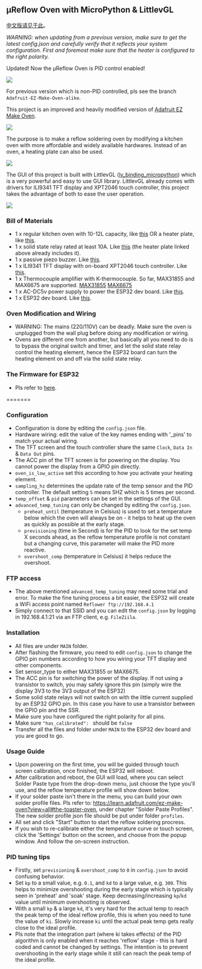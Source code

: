 ## μReflow Oven with MicroPython & LittlevGL

[中文版请见于此](./readme_zh.md)。

*WARNING: when updating from a previous version, make sure to get the latest config.json and carefully verify that
it reflects your system configuration. First and foremost make sure that the heater is configured to the right polarity.*

Updated! Now the μReflow Oven is PID control enabled!

![](./pic/pid.jpg)

For previous version which is non-PID controlled, pls see the branch ```Adafruit-EZ-Make-Oven-alike```.

This project is an improved and heavily modified version of [Adafruit EZ Make Oven](https://learn.adafruit.com/ez-make-oven?view=all).

![](./pic/overview.jpg)


The purpose is to make a reflow soldering oven by modifying a kitchen oven with more affordable and widely available hardwares.
Instead of an oven, a heating plate can also be used.

![](./pic/internal.jpg)

The GUI of this project is built with LittlevGL ([lv_binding_micropython][lv]) which is a very powerful and easy to use GUI library.
LittlevGL already comes with drivers for ILI9341 TFT display and XPT2046 touch controller, this project takes the advantage
of both to ease the user operation. 

![](./pic/screen.jpg)

### Bill of Materials
* 1 x regular kitchen oven with 10-12L capacity, like [this][oven] OR a heater plate, like [this][plate].
* 1 x solid state relay rated at least 10A. Like [this][ssr] (the heater plate linked above already includes it).
* 1 x passive piezo buzzer. Like [this][buzzer].
* 1 x ILI9341 TFT display with on-board XPT2046 touch controller. Like [this][tft].
* 1 x Thermocouple amplifier with K-thermocouple. So far, MAX31855 and MAX6675 are supported. [MAX31855][max31855] [MAX6675][max6675]
* 1 x AC-DC5v power supply to power the ESP32 dev board. Like [this][acdc].
* 1 x ESP32 dev board.  Like [this][esp32].

### Oven Modification and Wiring
* WARNING: The mains (220/110V) can be deadly.  Make sure the oven is unplugged from the wall plug before doing any modification
or wiring.
* Ovens are different one from another, but basically all you need to do is to bypass the original switch and timer, and
let the solid state relay control the heating element, hence the ESP32 board can turn the heating element
on and off via the solid state relay.

### The Firmware for ESP32
* Pls refer to [here](./FIRMWARE/readme.md).

=======
### Configuration
* Configuration is done by editing the ```config.json``` file.
* Hardware wiring: edit the value of the key names ending with '_pins' to match your actual wiring.
* The TFT screen and the touch controller share the same ```Clock```, ```Data In``` & ```Data Out``` pins.
* The ACC pin of the TFT screen is for powering on the display. You cannot power the display from a GPIO pin directly.
* ```oven_is_low_active``` set this according to how you activate your heating element.
* ```sampling_hz``` determines the update rate of the temp sensor and the PID controller.  The default setting ```5``` 
means 5HZ which is 5 times per second.
* ```temp_offset``` & ```pid``` parameters can be set in the settings of the GUI.
* ```advanced_temp_tuning``` can only be changed by editing the ```config.json```.
    * ```preheat_until``` (temperature in Celsius) is used to set a temperature below which the oven will always be on - it helps to 
    heat up the oven as quickly as possible at the early stage.
    * ```previsioning```  (time in Second) is for the PID to look for the set temp X seconds ahead, as the reflow
    temperature profile is not constant but a changing curve, this parameter will make the PID more reactive.
    * ```overshoot_comp``` (temperature in Celsius) it helps reduce the overshoot.
    
### FTP access
* The above mentioned ```advanced_temp_tuning``` may need some trial and error.  To make the fine tuning
process a bit easier, the ESP32 will create a WiFi access point named ```Reflower ftp://192.168.4.1```
* Simply connect to that SSID and you can edit the ```config.json``` by logging in 192.168.4.1:21
 via an FTP client, e.g. ```FileZiila```.

### Installation
* All files are under ```MAIN``` folder.
* After flashing the firmware, you need to edit ```config.json``` to change the GPIO pin numbers according 
to how you wiring your TFT display and other components.
* Set sensor_type to either MAX31855 or MAX6675.
* The ACC pin is for switching the power of the display. If not using a transistor to switch, you may
safely ignore this pin (simply wire the display 3V3 to the 3V3 output of the ESP32)
* Some solid state relays will not switch on with the little current supplied by an ESP32 GPIO pin.
In this case you have to use a transistor between the GPIO pin and the SSR.
* Make sure you have configured the right polarity for all pins.
* Make sure ```"has_calibrated": ``` should be ```false```
* Transfer all the files and folder under ```MAIN``` to the ESP32 dev board and you are good to go.

### Usage Guide
* Upon powering on the first time, you will be guided through touch screen calibration, once finished, the ESP32
will reboot.
* After calibration and reboot, the GUI will load, where you can select Solder Paste type from the
drop-down menu, just choose the type you'll use, and the reflow temperature profile will show down below.
* If your solder paste isn't there in the menu, you can build your own solder profile files.  Pls refer to: 
https://learn.adafruit.com/ez-make-oven?view=all#the-toaster-oven, under chapter "Solder Paste Profiles".
The new solder profile json file should be put under folder ```profiles```.
* All set and click "Start" button to start the reflow soldering procress.
* If you wish to re-calibrate either the temperature curve or touch screen, click the 'Settings' button
on the screen, and choose from the popup window.  And follow the on-screen instruction.

### PID tuning tips
* Firstly, set ```previsioning``` & ```overshoot_comp``` to ```0``` in ```config.json``` to avoid confusing behavior.
* Set ```kp``` to a small value, e.g. ```0.1```, and ```kd``` to a large value, e.g. ```300```.  This helps to minimize
overshooting during the early stage which is typically seen in 'preheat' and 'soak' stage.  Keep decreasing/increasing 
```kp```/```kd``` value until minimum overshooting is observed.
* With a small ```kp``` & a large ```kd```, it's very hard for the actual temp to reach the peak temp of the ideal reflow
profile, this is when you need to tune the value of ```ki```.  Slowly increase ```ki``` until the actual peak temp gets
really close to the ideal profile.
* Pls note that the integration part (where ki takes effects) of the PID algorithm is only enabled when it reaches
 'reflow' stage - this is hard coded and cannot be changed by settings.  The intention is to prevent overshooting in the
 early stage while it still can reach the peak temp of the ideal profile.


[lv]:https://github.com/littlevgl/lv_binding_micropython
[oven]:https://www.aliexpress.com/item/4000151934943.html
[plate]:https://www.aliexpress.com/item/32946772052.html
[ssr]:https://www.aliexpress.com/item/4000083560440.html
[buzzer]:https://www.aliexpress.com/item/32808743801.html
[tft]:https://www.aliexpress.com/item/32960934541.html
[max31855]:https://www.aliexpress.com/item/32878757344.html
[max6675]:https://www.aliexpress.com/item/4000465204314.html
[acdc]:https://www.aliexpress.com/item/32821770958.html
[esp32]:https://www.aliexpress.com/item/32855652152.html